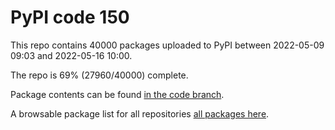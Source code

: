 # PyPI code 150

This repo contains 40000 packages uploaded to PyPI between 
2022-05-09 09:03 and 2022-05-16 10:00.

The repo is 69% (27960/40000) complete.

Package contents can be found [in the code branch](https://github.com/pypi-data/pypi-mirror-150/tree/code/packages).

A browsable package list for all repositories [all packages here](https://pypi-data.github.io/website/repositories/pypi-mirror-150).


